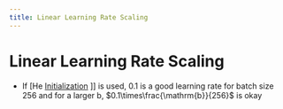 ```yaml
---
title: Linear Learning Rate Scaling
---
```


# Linear Learning Rate Scaling
- If [He [Initialization](Initialization.md) ]] is used, 0.1 is a good learning rate for batch size 256 and for a larger b, $0.1\times\frac{\mathrm{b}}{256}$ is okay


































































































